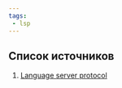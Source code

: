 ```yaml
---
tags:
 - lsp
---
```


## Список источников

1. [Language server protocol](https://microsoft.github.io/language-server-protocol/)